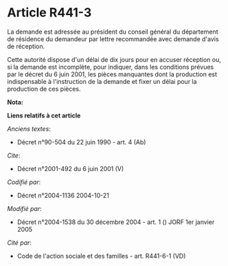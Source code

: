 # Article R441-3

La demande est adressée au président du conseil général du département de résidence du demandeur par lettre recommandée avec
demande d'avis de réception. 

Cette autorité dispose d'un délai de dix jours pour en accuser réception ou, si la demande est incomplète, pour indiquer,
dans les conditions prévues par le décret du 6 juin 2001, les pièces manquantes dont la production est indispensable à
l'instruction de la demande et fixer un délai pour la production de ces pièces.

**Nota:**



**Liens relatifs à cet article**

_Anciens textes_:

  - Décret n°90-504 du 22 juin 1990 - art. 4 (Ab)

_Cite_:

  - Décret n°2001-492 du 6 juin 2001 (V)

_Codifié par_:

  - Décret n°2004-1136 2004-10-21

_Modifié par_:

  - Décret n°2004-1538 du 30 décembre 2004 - art. 1 () JORF 1er janvier 2005

_Cité par_:

  - Code de l'action sociale et des familles - art. R441-6-1 (VD)
